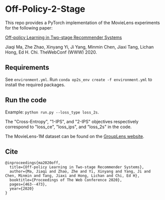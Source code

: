 # Off-Policy-2-Stage

This repo provides a PyTorch implementation of the MovieLens experiments for the following paper:

[Off-policy Learning in Two-stage Recommender Systems](https://dl.acm.org/doi/pdf/10.1145/3366423.3380130)

Jiaqi Ma, Zhe Zhao, Xinyang Yi, Ji Yang, Minmin Chen, Jiaxi Tang, Lichan Hong, Ed H. Chi. TheWebConf (WWW) 2020.

## Requirements
See `environment.yml`. Run `conda op2s_env create -f environment.yml` to install the required packages.

## Run the code
Example: `python run.py --loss_type loss_2s`.

The "Cross-Entropy", "1-IPS", and "2-IPS" objectives respectively correspond to "loss_ce", "loss_ips", and "loss_2s" in the code.

The MovieLens-1M dataset can be found on the [GroupLens website](https://grouplens.org/datasets/movielens/1m/).

## Cite

```
@inproceedings{ma2020off,
  title={Off-policy Learning in Two-stage Recommender Systems},
  author={Ma, Jiaqi and Zhao, Zhe and Yi, Xinyang and Yang, Ji and Chen, Minmin and Tang, Jiaxi and Hong, Lichan and Chi, Ed H},
  booktitle={Proceedings of The Web Conference 2020},
  pages={463--473},
  year={2020}
}
```
